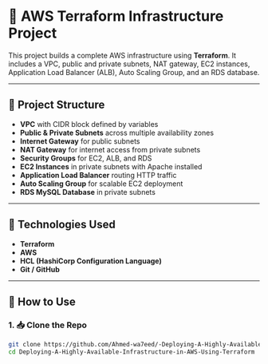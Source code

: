 # 🚀 AWS Terraform Infrastructure Project

This project builds a complete AWS infrastructure using **Terraform**. It includes a VPC, public and private subnets, NAT gateway, EC2 instances, Application Load Balancer (ALB), Auto Scaling Group, and an RDS database.

---

## 📁 Project Structure

- **VPC** with CIDR block defined by variables
- **Public & Private Subnets** across multiple availability zones
- **Internet Gateway** for public subnets
- **NAT Gateway** for internet access from private subnets
- **Security Groups** for EC2, ALB, and RDS
- **EC2 Instances** in private subnets with Apache installed
- **Application Load Balancer** routing HTTP traffic
- **Auto Scaling Group** for scalable EC2 deployment
- **RDS MySQL Database** in private subnets

---

## 🧰 Technologies Used

- **Terraform**
- **AWS**
- **HCL (HashiCorp Configuration Language)**
- **Git / GitHub**

---

## 🔧 How to Use

### 1. 📥 Clone the Repo

```bash
git clone https://github.com/Ahmed-wa7eed/-Deploying-A-Highly-Available-Infrastructure-in-AWS-Using-Terraform.git
cd Deploying-A-Highly-Available-Infrastructure-in-AWS-Using-Terraform
